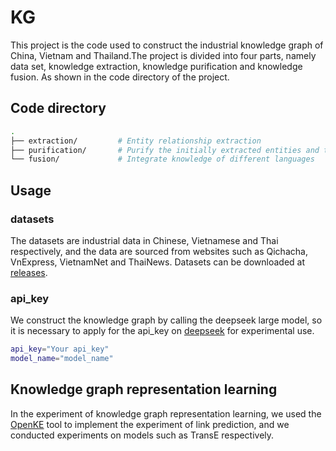 # KG
This project is the code used to construct the industrial knowledge graph of China, Vietnam and Thailand.The project is divided into four parts, namely data set, knowledge extraction, knowledge purification and knowledge fusion. As shown in the code directory of the project.
## Code directory
```bash
.
├── extraction/         # Entity relationship extraction
├── purification/       # Purify the initially extracted entities and triples
└── fusion/             # Integrate knowledge of different languages
```
## Usage
### datasets
The datasets are industrial data in Chinese, Vietnamese and Thai respectively, and the data are sourced from websites such as Qichacha, VnExpress, VietnamNet and ThaiNews. Datasets can be downloaded at [releases](https://github.com/xiaomi023/KG/releases/tag/datasets).
### api_key
We construct the knowledge graph by calling the deepseek large model, so it is necessary to apply for the api_key on [deepseek](https://www.deepseek.com/) for experimental use.
```bash
api_key="Your api_key"
model_name="model_name"
```

## Knowledge graph representation learning
In the experiment of knowledge graph representation learning, we used the [OpenKE](https://github.com/thunlp/OpenKE) tool to implement the experiment of link prediction, and we conducted experiments on models such as TransE respectively.
